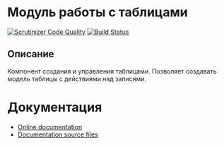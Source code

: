 Модуль работы с таблицами
===================================================

[![Scrutinizer Code Quality](https://scrutinizer-ci.com/g/mte-grid/grid/badges/quality-score.png?b=develop)](https://scrutinizer-ci.com/g/mte-grid/grid/?branch=develop)
[![Build Status](https://scrutinizer-ci.com/g/mte-grid/grid/badges/build.png?b=develop)](https://scrutinizer-ci.com/g/mte-grid/grid/build-status/develop)

Описание
------------
Компонент создания и управления таблицами. Позволяет создавать модель таблицы с действиями над записями.


# Документация
- [Online documentation](http://data-grids.readthedocs.org/ru/dev/)
- [Documentation source files](doc/book/ru/)